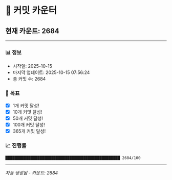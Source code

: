 # 🔢 커밋 카운터

## 현재 카운트: 2684

---

### 📊 정보
- 시작일: 2025-10-15
- 마지막 업데이트: 2025-10-15 07:56:24
- 총 커밋 수: 2684

### 🎯 목표
- [x] 1개 커밋 달성!
- [x] 10개 커밋 달성!
- [x] 50개 커밋 달성!
- [x] 100개 커밋 달성!
- [x] 365개 커밋 달성!

### 📈 진행률
```
██████████████████████████████████████████████████ 2684/100
```

---
*자동 생성됨 - 카운트: 2684*
